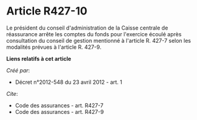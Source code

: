 # Article R427-10

Le président du conseil d'administration de la Caisse centrale de réassurance arrête les comptes du fonds pour l'exercice
écoulé après consultation du conseil de gestion mentionné à l'article R. 427-7 selon les modalités prévues à l'article R.
427-9.

**Liens relatifs à cet article**

_Créé par_:

  - Décret n°2012-548 du 23 avril 2012 - art. 1

_Cite_:

  - Code des assurances - art. R427-7
  - Code des assurances - art. R427-9
